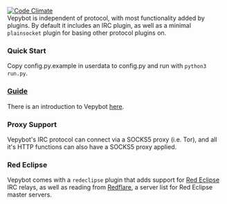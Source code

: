 [![Code Climate](https://img.shields.io/codeclimate/github/shacknetisp/vepybot.svg)](https://codeclimate.com/github/shacknetisp/vepybot)  
Vepybot is independent of protocol, with most functionality added by plugins.
By default it includes an IRC plugin, as well as a minimal `plainsocket` plugin for basing other protocol plugins on.

### Quick Start
Copy config.py.example in userdata to config.py and run with `python3 run.py`.

### [Guide](doc/guide.md)
There is an introduction to Vepybot [here](doc/guide.md).

### Proxy Support
Vepybot's IRC protocol can connect via a SOCKS5 proxy (i.e. Tor), and all it's HTTP functions can also have a SOCKS5 proxy applied.

### Red Eclipse
Vepybot comes with a `redeclipse` plugin that adds support for [Red Eclipse](http://redeclipse.net) IRC relays, as well as reading from [Redflare](https://github.com/stainsby/redflare), a server list for Red Eclipse master servers.
